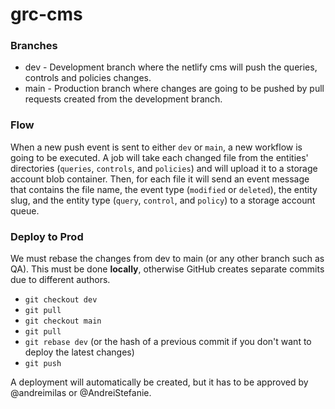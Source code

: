 # grc-cms

### Branches

- dev - Development branch where the netlify cms will push the queries, controls and policies changes.
- main - Production branch where changes are going to be pushed by pull requests created from the development branch.

### Flow

When a new push event is sent to either `dev` or `main`, a new workflow is going to be executed. A job will take each
changed file from the entities' directories (`queries`, `controls`, and `policies`) and will upload it to a storage account blob container.
Then, for each file it will send an event message that contains the file name, the event type (`modified` or `deleted`),
the entity slug, and the entity type (`query`, `control`, and `policy`) to a storage account queue.

### Deploy to Prod

We must rebase the changes from dev to main (or any other branch such as QA). This must be done **locally**, otherwise GitHub creates separate commits due to different authors.

- `git checkout dev`
- `git pull`
- `git checkout main`
- `git pull`
- `git rebase dev` (or the hash of a previous commit if you don't want to deploy the latest changes)
- `git push`

A deployment will automatically be created, but it has to be approved by @andreimilas or @AndreiStefanie.
